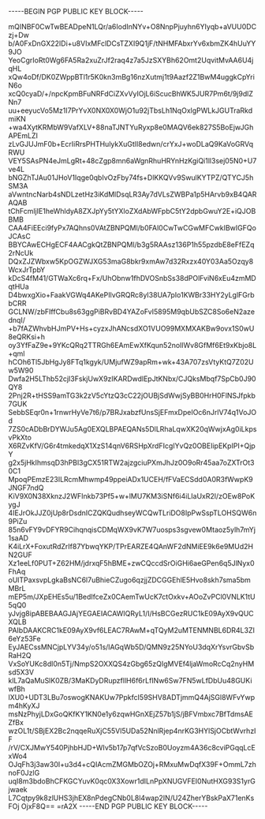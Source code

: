 -----BEGIN PGP PUBLIC KEY BLOCK-----

mQINBF0CwTwBEADpeN1LQr/a6IodInNYv+O8NnpPjuyhn6YIyqb+aVUU0DCzj+Dw
b/A0FxDnGX22IDi+u8VIxMFclDCsTZXI9Q1jF/tNHMFAbxrYv6xbmZK4hUuYY9JO
YeoCgrIoRt0Wg6FA5Ra2xuZrJf2raq4z7a5JzSXYBh62Omt2UqvitMvAA6U4jqHL
xQw4oDf/DK0ZWppBTl1r5K0kn3mBg16nzXutmj1t9Aazf2Z1BwM4uggkCpYriN6o
xcQ0cyaD/+/npcKpmBFuNRFdCiZXvVyIOjL6iScucBhWK5JUR7Pm6t/9j9dlZNn7
uu+eeyucVo5Mz1I7PrYvX0NX0X0WjO1u92jTbsLh1NqOxlgPWLkJGUTraRkdmiKN
+wa4XytKRMbW9VafXLV+88naTJNTYuRyxp8e0MAQV6ek827S5BoEjwJGhAPEmLZI
zLvGJUJmF0b+EcrIiRrsPHTHulykXuGtlI8edwn/crYxJ+woDLaQ9KaVoGRVqRWU
VEY5SAsPN4eJmLgRt+48cZgp8mn6aWgnRhuHRYnHzKgiQi1ll3sej05N0+U7ve4L
bNGZhTJAu01JHoV1Iqge0qbIvOzFby74fs+DlKKQVv9SwulKYTPZ/QTYCJ5hSM3A
aVwntncNarb4sNDLzetHz3iKdMlDsqLR3Ay7dVLsZWBPa1p5HArvb9xB4QARAQAB
tChFcmljIE1heWhldyA8ZXJpYy5tYXloZXdAbWFpbC5tY2dpbGwuY2E+iQJOBBMB
CAA4FiEEci9fyPx7AQhns0VAtZBNPQMl/b0FAl0CwTwCGwMFCwkIBwIGFQoJCAsC
BBYCAwECHgECF4AACgkQtZBNPQMl/b3g5RAAsz136P1h55pzdbE8eFfEZq2rNcUk
DQxZJZWbxw5KpOGZWJXG53maG8bkr9xmAw7d32Rxzx40Y03Aa5Ozqy8WcxJrTpbY
kDcS4fM41/GTWaXc6rq+Fx/UhObnw1fhDVOSnbSs38dPOlFviN6xEu4zmMDqtHUa
D4bwxgXio+FaakVGWq4AKePIlvGRQRc8yI38UA7pIo1KWBr33HY2yLglFGrbbCRR
GCLNW/zbFIffCbu8s63ggPiBRvBD4YAZoFvI5895M9qbUbSZC8So6eN2azednqI/
+b7fAZWhvbHJmPV+Hs+cyzxJhANcsdXO1VUO99MXMXAKBw9ovx1S0wU8eQRKsi+h
oy3YfFaZ9e+9YKcQRq2TTRGh6EAmEwXfKqun52noIlWv8GfMf6Et9xKbjo8L+qml
hCOh6Tl5JbHgJy8FTq1kgyk/UMjufWZ9apRm+wk+43A707zsVtyKtQ7Z02Uw5W90
Dwfa2H5LThb52cjI3FskjUwX9zIKARDwdlEpJtKNbx/CJQksMbqf7SpCb0J90QY8
2Pnj2R+tHSS9amTG3k2zV5cYtzQ3cC22jOUBjSdWwjSyBB0HrH0FlNSJfpkb7GUK
SebbSEqr0n+1rnwrHyVe7t6/p7BRJxabzfUnsSjEFmxDpeIOc6nJrlV74q1VoJOd
7ZS0cADbBrDYWJu5Ag0EXQLBPAEQANs5DlLRhaLqwXK20qWwjxAg0iLkpsvPkXto
X6RZvKfV/G6r4tmkedqX1XzS14qnV6RSHpXrdFIcgIYvQz0OBEIipEKpIPI+QjpY
g2x5jHkIhmsqD3hPBl3gCX51RTW2ajzgciuPXmJhJz0O9oRr45aa7oZXTrOt30C1
MpoqPEmzE23ILRcmMhwmp49ppeiADx1UCEH/fFVaECSdd0A0R3fWwpK9JNGF7ndQ
KiV9X0N38XknzJ2WFInkb73Pf5+w+lMU7KM3iSNf6i4iLIaUxR2l/zOEw8PoKygJ
4IEJrOkJJZ0jUp8rDsdnICZQKQudhseyWCQwTLriDO8IpPwSspTLOHSQW6n9PiZu
85n6vFY9vDFYR9CihqnqisCDMqWX9vK7W7uosps3sgvew0Mtaoz5ylh7mYj1saAD
K4iLrX+FoxutRdZrIf87YbwqYKP/TPrEARZE4QAnWF2dNMiEE9k6e9MUd2HN2GUF
Xz1eeLf0PUT+Z62HM/jdrxqF5hBME+zwCQccdSrOiGHi6aeGPen6q5JlNyx0FhAq
oUlTPaxsvpLgkaBsNC6l7uBhieCZugo6qzjjZDCGGEhlE5Hvo8skh7sma5bmMBrL
mEP5m/JXpEHEs5u/1BedIfceZx0CAemTwUcK7ctOxkv+AOoZvPCl0VNLK1tU5qQ0
yJvjg8ipABEBAAGJAjYEGAEIACAWIQRyL1/I/HsBCGezRUC1kE09AyX9vQUCXQLB
PAIbDAAKCRC1kE09AyX9vf6LEAC7RAwM+qTQyM2uMTENMNBL6DR4L3ZI6eYz53Fe
EyJAECssMNCjpLYV34y/o51s/lAGqWb5D/QMN9z25NYoU3dqXrYsvrGbvSbRaH2Q
VxSoYUKc8dl0n5Tj/NmpS2OXXQS4zGbg65zQIgMVEf4ljaWmoRcCq2nyHMsd5X3V
klL7aQaMuSlK0ZB/3MaKDyDRupzfllH6f6rLfINw6Sw7FN5wLfDbUu48GUKiwfBh
lXU0+UDT3LBu7oswogKNAKUw7PpkfcI59SHV8ADTjmmQ4AjSGl8WFvYwpm4hKyXJ
msNzPhyjLDxGoQKfKY1KN0e1y6zqwHGnXEjZ57b1jS/jBFVmbxc7BfTdmsAEZfBx
wzOL1t/SBjEX2Bc2nqqeRuXjC55Vl5UDa52NnlRjep4nrKG3HYlSjOCbtWvrhzIF
/rV/CXJMwY540PjhbHJD+WIv5b17p7qfVcSzoB0Uoyzm4A36c8cviPGqqLcExWo4
OJqFh3j3aw30I+u3d4+cQIAcmZMGMbOZOj+RMxuMwDqfX39F+OmmL7zhnoF0JzlG
uqI8m3bdoBhCFKGCYuvK0qc0X3Xowr1dILnPpXNUGVFEI0NutHXG93S1yrGjwaek
L7Cqtpy9k8zlUHS3jhEX8nPdegCNb0L8l4wap2IN/U24ZherYBskPaX71enKsFOj
OjxF8Q==
=rA2X
-----END PGP PUBLIC KEY BLOCK-----
